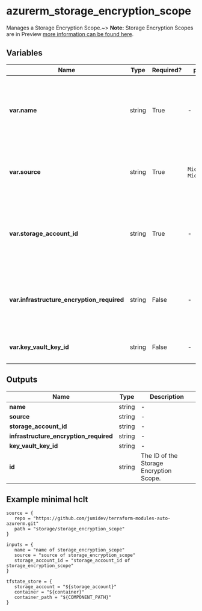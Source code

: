 # azurerm_storage_encryption_scope

Manages a Storage Encryption Scope.~> **Note:** Storage Encryption Scopes are in Preview [more information can be found here](https://docs.microsoft.com/azure/storage/blobs/encryption-scope-manage).

## Variables

| Name | Type | Required? |  possible values |  Description |
| ---- | ---- | --------- |  ----------- | ----------- |
| **var.name** | string | True | -  |  The name which should be used for this Storage Encryption Scope. Changing this forces a new Storage Encryption Scope to be created. | 
| **var.source** | string | True | `Microsoft.KeyVault`, `Microsoft.Storage`  |  The source of the Storage Encryption Scope. Possible values are `Microsoft.KeyVault` and `Microsoft.Storage`. | 
| **var.storage_account_id** | string | True | -  |  The ID of the Storage Account where this Storage Encryption Scope is created. Changing this forces a new Storage Encryption Scope to be created. | 
| **var.infrastructure_encryption_required** | string | False | -  |  Is a secondary layer of encryption with Platform Managed Keys for data applied? Changing this forces a new resource to be created. | 
| **var.key_vault_key_id** | string | False | -  |  The ID of the Key Vault Key. Required when `source` is `Microsoft.KeyVault`. | 



## Outputs

| Name | Type | Description |
| ---- | ---- | --------- | 
| **name** | string  | - | 
| **source** | string  | - | 
| **storage_account_id** | string  | - | 
| **infrastructure_encryption_required** | string  | - | 
| **key_vault_key_id** | string  | - | 
| **id** | string  | The ID of the Storage Encryption Scope. | 

## Example minimal hclt

```hcl
source = {
   repo = "https://github.com/jumidev/terraform-modules-auto-azurerm.git" 
   path = "storage/storage_encryption_scope" 
}

inputs = {
   name = "name of storage_encryption_scope" 
   source = "source of storage_encryption_scope" 
   storage_account_id = "storage_account_id of storage_encryption_scope" 
}

tfstate_store = {
   storage_account = "${storage_account}" 
   container = "${container}" 
   container_path = "${COMPONENT_PATH}" 
}


```